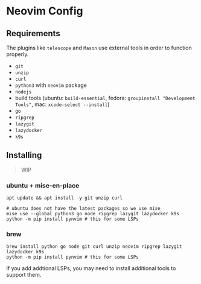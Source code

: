 # Neovim Config

## Requirements

The plugins like `telescope` and `Mason` use external tools in order to function properly.

- `git`
- `unzip`
- `curl`
- `python3` with `neovim` package
- `nodejs`
- build tools (ubuntu: `build-essential`, fedora: `groupinstall "Development Tools"`, mac: `xcode-select --install`)
- `go`
- `ripgrep`
- `lazygit`
- `lazydocker`
- `k9s`

## Installing

> WIP

### ubuntu + mise-en-place

```shell
apt update && apt install -y git unzip curl

# ubuntu does not have the latest packages so we use mise
mise use --global python3 go node ripgrep lazygit lazydocker k9s
python -m pip install pynvim # this for some LSPs
```

### brew

```shell
brew install python go node git curl unzip neovim ripgrep lazygit lazydocker k9s
python -m pip install pynvim # this for some LSPs
```

If you add addtional LSPs, you may need to install additional tools to support them.
